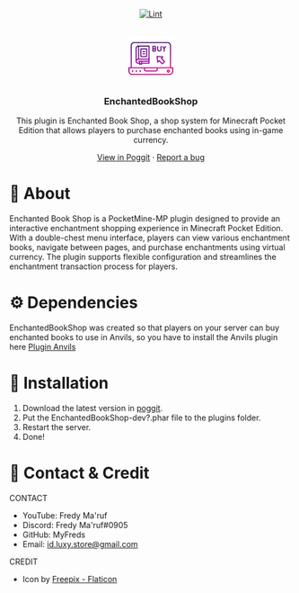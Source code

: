 <!-- PROJECT BADGES -->
<div align="center">

[![Lint](https://poggit.pmmp.io/ci.shield/MyFreds/EnchantedBookShop/EnchantedBookShop)](https://poggit.pmmp.io/ci/MyFreds/EnchantedBookShop/EnchantedBookShop)

</div>


<!-- PROJECT LOGO -->
<br />
<div align="center">
  <img src="https://github.com/MyFreds/EnchantedBookShop/blob/main/icon.png" alt="Logo" width="80" height="80">
  <h3>EnchantedBookShop</h3>
  <p align="center">
    This plugin is Enchanted Book Shop, a shop system for Minecraft Pocket Edition that allows players to purchase enchanted books using in-game currency.


[View in Poggit](https://poggit.pmmp.io/ci/MyFreds/EnchantedBookShop/EnchantedBookShop) · [Report a bug](https://github.com/MyFreds/EnchantedBookShop/issues)

  </p>
</div>


<!-- ABOUT THE PROJECT -->

# 📔 About
Enchanted Book Shop is a PocketMine-MP plugin designed to provide an interactive enchantment shopping experience in Minecraft Pocket Edition. With a double-chest menu interface, players can view various enchantment books, navigate between pages, and purchase enchantments using virtual currency. The plugin supports flexible configuration and streamlines the enchantment transaction process for players.

# ⚙️ Dependencies
EnchantedBookShop was created so that players on your server can buy enchanted books to use in Anvils, so you have to install the Anvils plugin here [Plugin Anvils](https://poggit.pmmp.io/ci/AmmyRQ/Anvils/Anvils)

# 🔁 Installation
1. Download the latest version in [poggit](https://poggit.pmmp.io/ci/MyFreds/EnchantedBookShop).
2. Put the EnchantedBookShop-dev?.phar file to the plugins folder.
3. Restart the server.
4. Done!

# 🪪 Contact & Credit
CONTACT
- YouTube: Fredy Ma'ruf
- Discord: Fredy Ma'ruf#0905
- GitHub: MyFreds
- Email: id.luxy.store@gmail.com

CREDIT
- Icon by [Freepix - Flaticon](https://www.flaticon.com/search?word=Discord)
